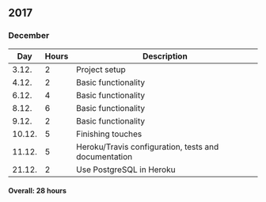 ## 2017

### December

Day | Hours | Description
--------------- | ----- | ------
3.12.   |   2    | Project setup
4.12.   |   2    | Basic functionality
6.12.   |   4    | Basic functionality
8.12.   |   6    | Basic functionality
9.12.   |   2    | Basic functionality
10.12.  |   5    | Finishing touches
11.12.  |   5    | Heroku/Travis configuration, tests and documentation
21.12.  |   2    | Use PostgreSQL in Heroku

#### Overall: 28 hours
